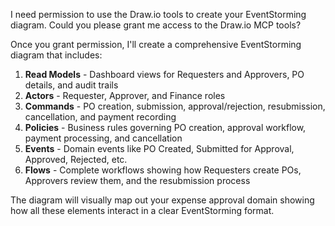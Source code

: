I need permission to use the Draw.io tools to create your EventStorming diagram. Could you please grant me access to the Draw.io MCP tools?

Once you grant permission, I'll create a comprehensive EventStorming diagram that includes:

1. **Read Models** - Dashboard views for Requesters and Approvers, PO details, and audit trails
2. **Actors** - Requester, Approver, and Finance roles
3. **Commands** - PO creation, submission, approval/rejection, resubmission, cancellation, and payment recording
4. **Policies** - Business rules governing PO creation, approval workflow, payment processing, and cancellation
5. **Events** - Domain events like PO Created, Submitted for Approval, Approved, Rejected, etc.
6. **Flows** - Complete workflows showing how Requesters create POs, Approvers review them, and the resubmission process

The diagram will visually map out your expense approval domain showing how all these elements interact in a clear EventStorming format.